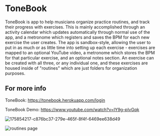 # ToneBook

ToneBook is app to help musicians organize practice routines, and track their progress with exercises. This is mainly accomplished through an activity calendar which updates automatically through normal use of the app, and a metronome which registers and saves the BPM for each new exercise the user creates. The app is sandbox-style, allowing the user to put in as much or as little time into setting up each exercise - exercises are mapped to an optional YouTube video, a metronome which stores the BPM for that particular exercise, and an optional notes section. An exercise can be created with all three, or any individual one, and these exercises are housed inside of "routines" which are just folders for organization purposes.

## For more info

ToneBook: https://tonebook.herokuapp.com/login

ToneBook Demo: https://www.youtube.com/watch?v=lY9g-pIvGqk


![175854217-c876bc37-279e-465f-8f4f-6469ee638d49](https://user-images.githubusercontent.com/92186183/175854836-e349a986-2e8a-43ba-aa22-c43f67e34555.png)


![routines page](https://user-images.githubusercontent.com/92186183/175854815-ae25e5b4-5586-4ba1-ba30-b5e32dadee81.png)
